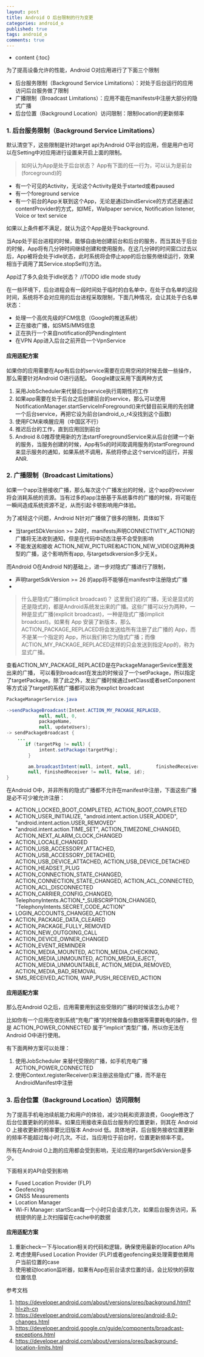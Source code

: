 ```yaml
---
layout: post
title: Android O 后台限制的行为变更
categories: android_o
published: true
tags: android_o
comments: true
---
```


* content
{:toc}

为了提高设备允许的性能，Android O对应用进行了下面三个限制

- 后台服务限制（Background Service Limitations）：对处于后台运行的应用访问后台服务做了限制
- 广播限制（Broadcast Limitations）：应用不能在manifests中注册大部分的隐式广播
-  后台位置（Background Location）访问限制：限制location的更新频率





### 1. 后台服务限制（Background Service Limitations）
默认清空下，这些限制是针对target api为Android O平台的应用，但是用户也可以在Setting中对应用进行设置来开启上面的限制。

> 如何认为App是处于后台状态？
App有下面的任一行为，可以认为是前台(forceground)的
- 有一个可见的Activity，无论这个Activity是处于started或者paused
- 有一个foreground service
- 有一个前台的App关联到这个App，无论是通过bindService的方式还是通过contentProvider的方式，如IME，Wallpaper service, Notification listener, Voice or text service

如果以上条件都不满足，就认为这个App是处于background.


当App处于前台进程的时候，能够自由地创建前台和后台的服务，而当其处于后台的时候，App将有几分钟时间继续创建和使用服务。在这几分钟的时间窗口过去以后，App被将会处于idle状态，此时系统将会停止app的后台服务继续运行，效果相当于调用了其Service.stopSelf()方法。

>
App过了多久会处于idle状态？
//TODO idle mode study


在一些环境下，后台进程会有一段时间处于临时的白名单中，在处于白名单的这段时间，系统将不会对应用的后台进程采取限制，下面几种情况，会让其处于白名单状态：
- 处理一个高优先级的FCM信息（Google的推送系统）
- 正在接收广播，如SMS/MMS信息
- 正在执行一个来自notification的PendingIntent
- 在VPN App进入后台之前开启一个VpnService


#### 应用适配方案
如果你的应用需要在App有后台的service需要在应用空闲的时候去做一些操作，那么需要针对Android O进行适配。
Google建议采用下面两种方式
1. 采用JobScheduler来代替后台service执行周期性的工作
2. 如果app需要在处于后台之后创建前台的service，那么可以使用NotificationManager.startServiceInForeground()来代替目前采用的先创建一个后台service，再把它设为前台(android_o_r4没找到这个函数)
3. 使用FCM来唤醒应用（中国区不行）
4. 推迟后台的工作，直到应用回到前台
5. Android 8.0推荐使用新的方法startForegroundService来从后台创建一个新的服务，当服务创建的时候，App有5s的时间取调用服务的startForeground来显示服务的通知，如果系统不调用，系统将停止这个service的运行，并报ANR.


### 2. 广播限制（Broadcast Limitations）
如果一个app注册接收广播，那么每次这个广播发出的时候，这个app的recviver将会消耗系统的资源。当有过多的app注册基于系统事件的广播的时候，将可能在一瞬间造成系统资源不足，从而引起卡顿影响用户体验。

为了减轻这个问题，Android N针对广播做了很多的限制，具体如下
- 当targetSDkVersion >= 24时，manifests声明CONNECTIVITY_ACTION的广播将无法收到通知，但是在代码中动态注册不会受到影响
- 不能发送和接收 ACTION_NEW_PICTURE和ACTION_NEW_VIDEO这两种类型的广播，这个影响所有app, 与targetsdkversion多少无关。

而Android O在Android N的基础上，进一步对隐式广播进行了限制，
- 声明targetSdkVersion >= 26 的app将不能够在manifest中注册隐式广播
-

> 什么是隐式广播(implicit broadcast)？
> 这里我们说的广播，无论是显式的还是隐式的，都是Android系统发出来的广播。这些广播可以分为两种，一种是显式广播(explicit broadcast)，一种是隐式广播(implicit broadcast)。如果有 App 安装了新版本，那么ACTION_PACKAGE_REPLACED将会发送给所有注册了此广播的 App，而不是某一个指定的 App，所以我们称它为隐式广播；而像ACTION_MY_PACKAGE_REPLACED这样的只会发送到指定App的，称为显式广播。


查看ACTION_MY_PACKAGE_REPLACED是在PackageManagerSevice里面发出来的广播， 可以看到broadcast在发出的时候设了一个setPackage，所以指定了targetPackage。除了此之外，发出广播时候通过setClass或者setConponent等方式设了target的系统广播都可以称为explict broadcast

```java
PackageManagerService.java

->sendPackageBroadcast(Intent.ACTION_MY_PACKAGE_REPLACED,
            null, null, 0,
            packageName,
            null, updateUsers);
-> sendPackageBroadcast {
    ...
       if (targetPkg != null) {
            intent.setPackage(targetPkg);
        }

        am.broadcastIntent(null, intent, null,         finishedReceiver,0, null, null, null,android.app.AppOpsManager.OP_NONE,
        null, finishedReceiver != null, false, id);
}
```
在Android O中，并非所有的隐式广播都不允许在manifest中注册，下面这些广播是必不可少被允许注册：  
- ACTION_LOCKED_BOOT_COMPLETED, ACTION_BOOT_COMPLETED
- ACTION_USER_INITIALIZE, "android.intent.action.USER_ADDED", "android.intent.action.USER_REMOVED"
- "android.intent.action.TIME_SET", ACTION_TIMEZONE_CHANGED, ACTION_NEXT_ALARM_CLOCK_CHANGED
- ACTION_LOCALE_CHANGED
- ACTION_USB_ACCESSORY_ATTACHED, ACTION_USB_ACCESSORY_DETACHED, ACTION_USB_DEVICE_ATTACHED, ACTION_USB_DEVICE_DETACHED
- ACTION_HEADSET_PLUG
- ACTION_CONNECTION_STATE_CHANGED, ACTION_CONNECTION_STATE_CHANGED, ACTION_ACL_CONNECTED, ACTION_ACL_DISCONNECTED
- ACTION_CARRIER_CONFIG_CHANGED, TelephonyIntents.ACTION_*_SUBSCRIPTION_CHANGED, "TelephonyIntents.SECRET_CODE_ACTION"
- LOGIN_ACCOUNTS_CHANGED_ACTION
- ACTION_PACKAGE_DATA_CLEARED
- ACTION_PACKAGE_FULLY_REMOVED
- ACTION_NEW_OUTGOING_CALL
- ACTION_DEVICE_OWNER_CHANGED
- ACTION_EVENT_REMINDER
- ACTION_MEDIA_MOUNTED, ACTION_MEDIA_CHECKING, ACTION_MEDIA_UNMOUNTED, ACTION_MEDIA_EJECT, ACTION_MEDIA_UNMOUNTABLE, ACTION_MEDIA_REMOVED, ACTION_MEDIA_BAD_REMOVAL
- SMS_RECEIVED_ACTION, WAP_PUSH_RECEIVED_ACTION

#### 应用适配方案
那么在Android O之后，应用需要用到这些受限的广播的时候该怎么办呢？

比如你有一个应用在收到系统“充电广播”的时候做备份数据等需要耗电的操作，但是 ACTION_POWER_CONNECTED 属于“implicit”类型广播，所以你无法在Android O中进行使用。

有下面两种方案可以处理：
1. 使用JobScheduler 来替代受限的广播，如手机充电广播 ACTION_POWER_CONNECTED
2. 使用Context.registerReceiver()来注册这些隐式广播，而不是在 AndroidManifest中注册


### 3. 后台位置（Background Location）访问限制
为了提高手机电池续航能力和用户的体验，减少功耗和资源浪费，Google修改了后台位置更新的的频率。如果应用接收来自后台服务的位置更新，则其在 Android O 上接收更新的频率要比旧版本 Android 低。具体地讲，后台服务接收位置更新的频率不能超过每小时几次。不过，当应用位于前台时，位置更新频率不变。

所有在Android O上跑的应用都会受到影响，无论应用的targetSdkVersion是多少。

下面相关的API会受到影响
- Fused Location Provider (FLP)
- Geofencing
- GNSS Measurements
- Location Manager
- Wi-Fi Manager: startScan每一个小时只会请求几次，如果后台服务访问，系统提供的是上次扫描留在cache中的数据

#### 应用适配方案
1. 重新check一下与location相关的代码和逻辑，确保使用最新的location APIs
2. 考虑使用Fused Location Provider (FLP)或者geofencing来处理需要依赖用户当前位置的case
3. 使用被动location监听器，如果有App在前台请求位置的话，会比较快的获取位置信息



参考文档  
1. https://developer.android.com/about/versions/oreo/background.html?hl=zh-cn
2. https://developer.android.com/about/versions/oreo/android-8.0-changes.html
3. https://developer.android.google.cn/guide/components/broadcast-exceptions.html
4. https://developer.android.com/about/versions/oreo/background-location-limits.html
